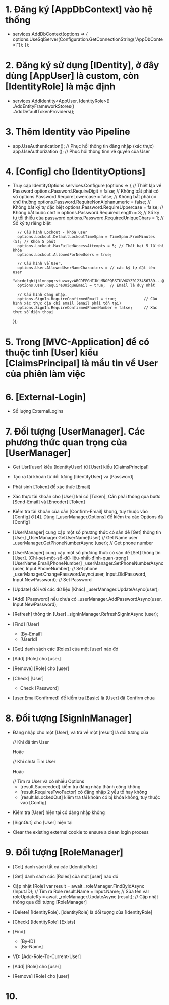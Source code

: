 # 1. Đăng ký [AppDbContext] vào hệ thống
-
    services.AddDbContext<AppDbContext>(options => {  
        options.UseSqlServer(Configuration.GetConnectionString("AppDbContext"));
    });

# 2. Đăng ký sử dụng [IDentity], ở đây dùng [AppUser] là custom, còn [IdentityRole] là mặc định
- 
    services.AddIdentity<AppUser, IdentityRole>()  
        .AddEntityFrameworkStores<AppDbContext>()   
        .AddDefaultTokenProviders();
 
# 3. Thêm Identity vào Pipeline
- 
    app.UseAuthentication();   // Phục hồi thông tin đăng nhập (xác thực)
    app.UseAuthorization ();   // Phục hồi thông tinn về quyền của User

# 4. [Config] cho [IdentityOptions]
- Truy cập IdentityOptions
    services.Configure<IdentityOptions> (options => {
        // Thiết lập về Password
        options.Password.RequireDigit = false; // Không bắt phải có số
        options.Password.RequireLowercase = false; // Không bắt phải có chữ thường
        options.Password.RequireNonAlphanumeric = false; // Không bắt ký tự đặc biệt
        options.Password.RequireUppercase = false; // Không bắt buộc chữ in
        options.Password.RequiredLength = 3; // Số ký tự tối thiểu của password
        options.Password.RequiredUniqueChars = 1; // Số ký tự riêng biệt

        // Cấu hình Lockout - khóa user
        options.Lockout.DefaultLockoutTimeSpan = TimeSpan.FromMinutes (5); // Khóa 5 phút
        options.Lockout.MaxFailedAccessAttempts = 5; // Thất bại 5 lầ thì khóa
        options.Lockout.AllowedForNewUsers = true;

        // Cấu hình về User.
        options.User.AllowedUserNameCharacters = // các ký tự đặt tên user
            "abcdefghijklmnopqrstuvwxyzABCDEFGHIJKLMNOPQRSTUVWXYZ0123456789-._@+";
        options.User.RequireUniqueEmail = true;  // Email là duy nhất

        // Cấu hình đăng nhập.
        options.SignIn.RequireConfirmedEmail = true;            // Cấu hình xác thực địa chỉ email (email phải tồn tại)
        options.SignIn.RequireConfirmedPhoneNumber = false;     // Xác thực số điện thoại

    });

# 5. Trong [MVC-Application] để có thuộc tình [User] kiểu [ClaimsPrincipal] là mẩu tin về User của phiên làm việc
<!-- - SignInManager.IsSignedIn(User)            // Kiểm tra User đã dăng nhập chưa -->
<!-- - UserManager.GetUserName(User)             // UserManager cung cấp nhiều phương thức lấy ra thông tin User -->

# 6. [External-Login]
- Số lượng ExternalLogins
    <!-- IList<AuthenticationScheme> ExternalLogins = (await _signInManager.GetExternalAuthenticationSchemesAsync()).ToList(); -->

# 7. Đối tượng [UserManager]. Các phương thức quan trọng của [UserManager]
- Get Usr][user] kiểu [IdentityUser] từ [User] kiểu [ClaimsPrincipal]

- Tạo ra tài khoản từ dối tượng [IdentityUser] và [Password]
    <!-- _userManager.CreateAsync(user, Input.Password);           -->

- Phát sinh [Token] để xác thức [Email]
    <!-- var code = await _userManager.GenerateEmailConfirmationTokenAsync(user); -->

- Xác thực tài khoản cho [User] khi có [Token], Cần phải thông qua bước [Send-Email] và [Encoder] [Token]
    <!-- _userManager.ConfirmEmailAsync (user, code); -->

- Kiểm tra tài khoản của cần [Confirm-Email] không, tuy thuộc vào [Config] ở [4]. Dùng [_userManager.Options] để kiểm tra các Options đã [Config]
    <!-- _userManager.Options.SignIn.RequireConfirmedEmail -->

- [UserManager] cung cập một số phương thức có sãn để [Get] thông tin [User]
    _UserManager.GetUserName(User)                               // Get Name user
    _userManager.GetPhoneNumberAsync (user);                     // Get phone number

- [UserManager] cung cập một số phương thức có sãn để [Set] thông tin [User]. [Chỉ-set-một-số-dữ-liệu-nhất-định-quan-trọng] [UserName,Email,PhoneNumber]
    _userManager.SetPhoneNumberAsync (user, Input.PhoneNumber);                         // Set phone
    _userManager.ChangePasswordAsync(user, Input.OldPassword, Input.NewPassword);       // Set Password

- [Update] đối với các dữ liệu [Khác]
    _userManager.UpdateAsync(user);

- [Add] [Password] nếu chưa có
    _userManager.AddPasswordAsync(user, Input.NewPassword);

- [Refresh] thông tin [User]
    _signInManager.RefreshSignInAsync (user);

- [Find] [User]
    - [By-Email]
        <!-- var user = await _userManager.FindByEmailAsync(email); -->
    - [UserId]
        <!-- var user = await _userManager.FindByIdAsync (userId); -->

- [Get] danh sách các [Roles] của một [user] nào đó
    <!-- _userManager.GetRolesAsync(user); -->

- [Add] [Role] cho [user]
    <!-- _userManager.AddToRoleAsync(user, rolename); -->

- [Remove] [Role] cho [user]
    <!-- _userManager.RemoveFromRoleAsync(user, rolename); -->

- [Check] [User]
    - Check [Password]
        <!-- await _userManager.HasPasswordAsync(user); -->

- [user.EmailConfirmed] để kiểm tra [Basic] là [User] đã Confirm chưa

# 8. Đối tượng [SignInManager]
- Đăng nhập cho một [User], và trả  về một  [result] là đối tượng của 
    <!-- _signInManager.SignInAsync(user, false); -->   // Khi đã tìm User
    Hoặc 
    <!-- _signInManager.PasswordSignInAsync (Input.UserNameOrEmail, Input.Password, Input.RememberMe, true); --> // Khi chưa  Tỉm User
    Hoặc
    <!-- _signInManager.PasswordSignInAsync ( user, Input.Password, Input.RememberMe, true ); -->   // Tìm ra User và có nhiều Options

    - [result.Succeeded] kiểm tra đăng nhập thành công không
    - [result.RequiresTwoFactor] có đăng nhập 2 yều tố hay không
    - [result.IsLockedOut] kiểm tra tài khoản có bị khóa không, tuy thuộc vào [Config]



- Kiểm tra [User] hiện tại  có đăng nhập không
    <!-- _signInManager.IsSignedIn(User) -->

- [SignOut] cho [User] hiện tại
    <!-- await _signInManager.SignOutAsync(); -->

- Clear the existing external cookie to ensure a clean login process
    <!-- await HttpContext.SignOutAsync (IdentityConstants.ExternalScheme); -->

# 9. Đối tượng [RoleManager]
- [Get] danh sách tất cả các [IdentityRole]
    <!-- List<IdentityRole> roles  =  await _roleManager.Roles.ToListAsync(); -->

- [Get] danh sách các [Roles] của một [user] nào đó
    <!-- _userManager.GetRolesAsync(user); --

- [Create] [IdentityRole]. [identityRole] là đối tượng của [IdentityRole]
    <!-- await _roleManager.CreateAsync(identityRole); -->
- Cập nhật [Role]
    var result = await _roleManager.FindByIdAsync (Input.ID);       // Tìm ra Role
    result.Name = Input.Name;                                       //  Sửa tên
    var roleUpdateRs = await _roleManager.UpdateAsync (result);     // Cập nhật thông  qua đối tượng [RoleManager]


- [Delete] [IdentityRole]. [identityRole] là đối tượng của [IdentityRole]
    <!-- await _roleManager.DeleteAsync(identityRole); -->

- [Check] [IdentityRole] [Exists]
    <!-- await _roleManager.RoleExistsAsync(roleName); -->

- [Find]
    - [By-ID]
        <!-- FindByIdAsync -->
    - [By-Name]
        <!-- FindByNameAsync -->

- VD: [Add-Role-To-Current-User]
    <!-- 
        var cuser = await _userManager.GetUserAsync(User);
        await _userManager.AddToRolesAsync(cuser, new string[] { "Editor"}); 
    -->

- [Add] [Role] cho [user]
    <!-- _userManager.AddToRoleAsync(user, rolename); -->

- [Remove] [Role] cho [user]
    <!-- _userManager.RemoveFromRoleAsync(user, rolename); -->


# 10. 